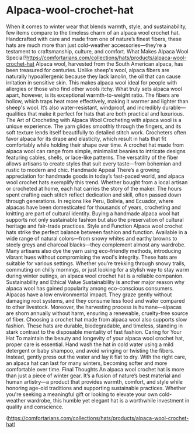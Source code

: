 # Alpaca-wool-crochet-hat
When it comes to winter wear that blends warmth, style, and sustainability, few items compare to the timeless charm of an alpaca wool crochet hat. Handcrafted with care and made from one of nature’s finest fibers, these hats are much more than just cold-weather accessories—they’re a testament to craftsmanship, culture, and comfort.
What Makes Alpaca Wool Special?https://comfortarians.com/collections/hats/products/alpaca-wool-crochet-hat
Alpaca wool, harvested from the South American alpaca, has been treasured for centuries. Unlike sheep's wool, alpaca fibers are naturally hypoallergenic because they lack lanolin, the oil that can cause irritation in sensitive skin. This makes alpaca wool ideal for people with allergies or those who find other wools itchy.
What truly sets alpaca wool apart, however, is its exceptional warmth-to-weight ratio. The fibers are hollow, which traps heat more effectively, making it warmer and lighter than sheep's wool. It’s also water-resistant, windproof, and incredibly durable—qualities that make it perfect for hats that are both practical and luxurious.
The Art of Crocheting with Alpaca Wool
Crocheting with alpaca wool is a unique experience. The yarn glides smoothly through the fingers, and its soft texture lends itself beautifully to detailed stitch work. Crocheters often favor alpaca for its drape and elasticity, which result in hats that fit comfortably while holding their shape over time.
A crochet hat made from alpaca wool can range from simple, minimalist beanies to intricate designs featuring cables, shells, or lace-like patterns. The versatility of the fiber allows artisans to create styles that suit every taste—from bohemian and rustic to modern and chic.
Handmade Appeal
There’s a growing appreciation for handmade goods in today’s fast-paced world, and alpaca wool crochet hats exemplify this trend. Whether bought from a local artisan or crocheted at home, each hat carries the story of the maker. The hours spent crafting each stitch reflect dedication and skill, often passed down through generations.
In regions like Peru, Bolivia, and Ecuador, where alpacas have been domesticated for thousands of years, crocheting and knitting are part of cultural identity. Buying a handmade alpaca wool hat supports not only sustainable fashion but also the preservation of cultural heritage and fair-trade practices.
Style and Function
Alpaca wool crochet hats strike the perfect balance between fashion and function. Available in a wide range of natural colors—from snowy whites and earthy browns to steely greys and charcoal blacks—they complement almost any wardrobe. Many artisans also dye the yarn using eco-friendly methods, introducing vibrant hues without compromising the wool's integrity.
These hats are suitable for various settings. Whether you’re trekking through snowy trails, commuting on chilly mornings, or just looking for a stylish way to stay warm during winter outings, an alpaca wool crochet hat is a reliable companion.
Sustainability and Ethical Value
Sustainability is another major reason why alpaca wool has gained popularity among eco-conscious consumers. Alpacas have a low environmental impact. They graze gently without damaging root systems, and they consume less food and water compared to other livestock. Moreover, the harvesting process is humane—alpacas are shorn annually without harm, ensuring a renewable, cruelty-free source of fiber.
Choosing a crochet hat made from alpaca wool also supports slow fashion. These hats are durable, biodegradable, and timeless, standing in stark contrast to the disposable mentality of fast fashion.
Caring for Your Hat
To maintain the beauty and longevity of your alpaca wool crochet hat, proper care is essential. Hand wash the hat in cold water using a mild detergent or baby shampoo, and avoid wringing or twisting the fibers. Instead, gently press out the water and lay it flat to dry. With the right care, an alpaca hat can last for many winters, becoming softer and more comfortable over time.
Final Thoughts
An alpaca wool crochet hat is more than just a piece of winter gear. It’s a fusion of nature’s best material and human artistry—a product that provides warmth, comfort, and style while honoring age-old traditions and supporting sustainable practices. Whether you're seeking a meaningful gift or looking to elevate your own cold-weather wardrobe, this humble yet elegant hat is a worthwhile investment in quality and conscience.

(https://comfortarians.com/collections/hats/products/alpaca-wool-crochet-hat)
